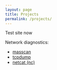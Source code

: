 ```yaml
---
layout: page
title: Projects
permalink: /projects/
---
```


Test site now

Network diagnostics:
- [masscan](https://danielmiessler.com/study/masscan/)
- [tcpdump](https://danielmiessler.com/study/tcpdump/)
- [netcat (nc)](https://www.poftut.com/netcat-nc-command-tutorial-examples/)